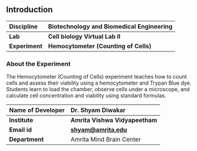 ## Introduction


<b>Discipline | <b>Biotechnology and Biomedical Engineering
:--|:--|
<b> Lab | <b> Cell biology Virtual Lab  II
<b> Experiment|     <b> Hemocytometer (Counting of Cells)
### About the Experiment 

The Hemocytometer (Counting of Cells) experiment teaches how to count cells and assess their viability using a hemocytometer and Trypan Blue dye. Students learn to load the chamber, observe cells under a microscope, and calculate cell concentration and viability using standard formulas.


<b>Name of Developer | <b> Dr. Shyam Diwakar 
:--|:--|
<b> Institute | <b>  Amrita Vishwa Vidyapeetham
<b> Email id|     <b>  shyam@amrita.edu
<b> Department |  Amrita Mind Brain Center
